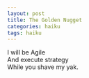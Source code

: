 ```yaml
---
layout: post
title: The Golden Nugget
categories: haiku
tags: haiku
---
```

I will be Agile   
And execute strategy  
While you shave my yak.